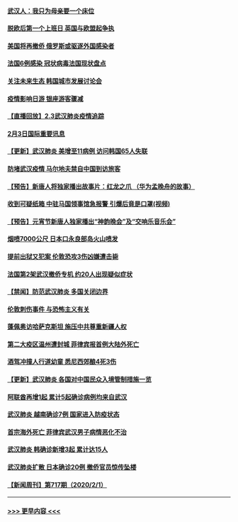 #### [武汉人：我只为母亲要一个床位](../pages/prog202/a102768250.md?t=02040633) 
#### [脱欧后第一个上班日 英国与欧盟起争执](../pages/prog202/a102768252.md?t=02040633) 
#### [美国将再撤侨 俄罗斯或驱逐外国感染者](../pages/prog202/a102768247.md?t=02040633) 
#### [法国6例感染 冠状病毒法国现状盘点](../pages/prog202/a102768157.md?t=02040633) 
#### [关注未来生态 韩国城市发展讨论会](../pages/prog202/a102768153.md?t=02040633) 
#### [疫情影响日游 银座游客骤减](../pages/prog202/a102768160.md?t=02040633) 
#### [【直播回放】2.3武汉肺炎疫情追踪](../pages/prog202/a102768128.md?t=02040633) 
#### [2月3日国际重要讯息](../pages/prog202/a102767896.md?t=02040633) 
#### [【更新】武汉肺炎 美增至11病例 访问韩国65人失联](../pages/prog202/a102758911.md?t=02040633) 
#### [防堵武汉疫情 马尔地夫禁自中国到访旅客](../pages/prog202/a102767847.md?t=02040633) 
#### [【预告】新唐人将独家播出故事片：红龙之爪 （华为孟晚舟的故事）](../pages/prog202/a102767728.md?t=02040633) 
#### [收到可疑纸箱 中驻马国领事馆急报警 引爆后竟是口罩(视频)](../pages/prog202/a102767695.md?t=02040633) 
#### [【预告】元宵节新唐人独家播出“神韵晚会”及“交响乐音乐会”](../pages/prog202/a102767674.md?t=02040633) 
#### [烟喷7000公尺 日本口永良部岛火山喷发](../pages/prog202/a102767687.md?t=02040633) 
#### [提前出狱又犯案 伦敦恐攻3伤凶嫌遭击毙](../pages/prog202/a102767635.md?t=02040633) 
#### [法国第2架武汉撤侨专机 约20人出现疑似症状](../pages/prog202/a102767617.md?t=02040633) 
#### [【禁闻】防范武汉肺炎  多国关闭边界](../pages/prog202/a102767542.md?t=02040633) 
#### [伦敦刺伤事件 与恐怖主义有关](../pages/prog202/a102767509.md?t=02040633) 
#### [蓬佩奥访哈萨克斯坦 施压中共尊重新疆人权](../pages/prog202/a102767395.md?t=02040633) 
#### [第二大疫区温州遭封城 菲律宾报首例大陆外死亡](../pages/prog202/a102767388.md?t=02040633) 
#### [酒驾冲撞人行道幼童 悉尼西郊酿4死3伤](../pages/prog202/a102767238.md?t=02040633) 
#### [【更新】武汉肺炎 各国对中国民众入境管制措施一览](../pages/prog202/a102767170.md?t=02040633) 
#### [阿联酋再增1起 累计5起确诊病例均来自武汉](../pages/prog202/a102767207.md?t=02040633) 
#### [武汉肺炎 越南确诊7例 国家进入防疫状态](../pages/prog202/a102767186.md?t=02040633) 
#### [首宗海外死亡 菲律宾武汉男子病情恶化不治](../pages/prog202/a102767150.md?t=02040633) 
#### [武汉肺炎 韩确诊新增3起 累计达15人](../pages/prog202/a102767132.md?t=02040633) 
#### [武汉肺炎扩散 日本确诊20例 撤侨官员惊传坠楼](../pages/prog202/a102767109.md?t=02040633) 
#### [【新闻周刊】第717期（2020/2/1）](../pages/prog202/a102767114.md?t=02040633) 

----
#### [ >>> 更早内容 <<< ](../indexes/prog202-earlier.md)
